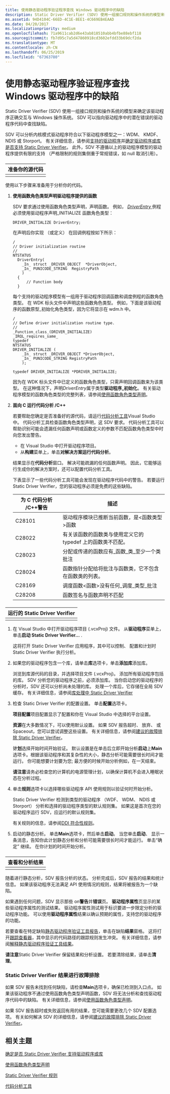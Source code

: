 ```yaml
---
title: 使用静态驱动程序验证程序查找 Windows 驱动程序中的缺陷
description: Static Driver Verifier (SDV) 使用一组接口规则和操作系统的模型来确定该驱动程序正确交互与 Windows 操作系统。
ms.assetid: 94D4104C-66ED-4C1E-8EE1-4C669EB4EAAD
ms.date: 04/20/2017
ms.localizationpriority: medium
ms.openlocfilehash: 71a9611cab2d6e43ab818510abb4bfbe88ebf118
ms.sourcegitcommit: fb7d95c7a5d47860918cd3602efdd33b69dcf2da
ms.translationtype: MT
ms.contentlocale: zh-CN
ms.lasthandoff: 06/25/2019
ms.locfileid: "67363780"
---
```

# <a name="using-static-driver-verifier-to-find-defects-in-windows-drivers"></a>使用静态驱动程序验证程序查找 Windows 驱动程序中的缺陷


Static Driver Verifier (SDV) 使用一组接口规则和操作系统的模型来确定该驱动程序正确交互与 Windows 操作系统。 SDV 可以指向驱动程序中的潜在错误的驱动程序代码中查找缺陷。

SDV 可以分析内核模式驱动程序符合以下驱动程序模型之一：WDM、 KMDF、 NDIS 或 Storport。 有关详细信息，请参阅[支持的驱动程序](supported-drivers.md)并[确定驱动程序或库是否支持 Static Driver Verifier](determining-if-static-driver-verifier-supports-your-driver-or-library.md)。  此外，SDV 不遵循以上的驱动程序模型的驱动程序提供有限的支持 （严格限制的规则集侧重于常规错误，如 null 取消引用）。

### <span id="preparing_your_source_code"></span><span id="PREPARING_YOUR_SOURCE_CODE"></span>

| 准备你的源代码 |
|----------------------------|
|                            |

使用以下步骤来准备用于分析你的代码。

1.  **使用函数角色类型声明驱动程序提供的函数**

    SDV 要求通过使用函数角色类型声明，声明函数。 例如， [ *DriverEntry* ](https://docs.microsoft.com/windows-hardware/drivers/ddi/content/wdm/nc-wdm-driver_initialize)例程必须使用驱动程序声明\_INITIALIZE 函数角色类型：

    ```
    DRIVER_INITIALIZE DriverEntry;
    ```

    在声明后你实现 （或定义） 在回调例程按如下所示：

    ```
    /
    // Driver initialization routine
    //
    NTSTATUS 
      DriverEntry( 
        _In_ struct _DRIVER_OBJECT  *DriverObject,
        _In_ PUNICODE_STRING  RegistryPath 
        )
      {
          // Function body
      }
    ```

    每个支持的驱动程序模型有一组用于驱动程序回调函数和调度例程的函数角色类型。 在 WDK 标头文件中声明这些函数角色类型。 例如，下面是该驱动程序的函数原型\_初始化角色类型，因为它将显示在 wdm.h 中。

    ```
    /
    // Define driver initialization routine type.
    //
    _Function_class_(DRIVER_INITIALIZE)
    _IRQL_requires_same_
    typedef
    NTSTATUS
    DRIVER_INITIALIZE (
        _In_ struct _DRIVER_OBJECT *DriverObject,
        _In_ PUNICODE_STRING RegistryPath
        );

    typedef DRIVER_INITIALIZE *PDRIVER_INITIALIZE;
    ```

    因为在 WDK 标头文件中已定义的函数角色类型，只需声明回调函数来为该类型。 在这种情况下，声明*DriverEntry*属于类型**驱动程序\_初始化**。 有关驱动程序模型的函数角色类型的完整列表，请参阅[使用函数角色类型声明](using-function-role-type-declarations.md)。

2.  **面向 C 运行代码分析 /C++**

    若要帮助您确定是否准备好的源代码，请运行[代码分析工具](https://go.microsoft.com/fwlink/p/?linkid=226836)Visual Studio 中。 代码分析工具检查函数角色类型声明，这 SDV 要求。 代码分析工具可以帮助识别可能会遗漏任何函数声明或函数定义的参数不匹配函数角色类型中时向您发出警告。

    -   在 Visual Studio 中打开驱动程序项目。
    -   从**构建**菜单上，单击**对解决方案运行代码分析**。

    结果显示在**代码分析**窗口。 解决可能疏漏的任何函数声明。 因此，它能够运行生成你的解决方案时，还可以配置代码分析工具。

    下表显示了一些代码分析工具可能会发现在驱动程序代码中的警告。 若要运行 Static Driver Verifier，您的驱动程序必须是免费的这些缺陷。

    | 为 C 代码分析 /C++警告 | 描述                                                                                                                         |
    |---------------------------------|-------------------------------------------------------------------------------------------------------------------------------------|
    | C28101                          | 驱动程序模块已推断当前函数，是&lt;函数类型&gt;函数                                       |
    | C28022                          | 有关该函数的函数类与使用定义它的 typedef 上的函数类不匹配。                       |
    | C28023                          | 分配或传递的函数应有\_函数\_类\_至少一个类批注                |
    | C28024                          | 函数指针分配给将批注与函数类，它不包含在函数类的列表。 |
    | C28169                          | 调度函数&lt;函数&gt;没有任何\_调度\_类型\_批注                                             |
    | C28208                          | 函数签名与函数声明不匹配                                                                     |



### <span id="running_static_driver_verifier"></span><span id="RUNNING_STATIC_DRIVER_VERIFIER"></span>

| 运行的 Static Driver Verifier |
|--------------------------------|
|                                |

1.  在 Visual Studio 中打开驱动程序项目 (.vcxProj) 文件。 从**驱动程序**菜单上，单击**启动 Static Driver Verifier...** .

    这将打开 Static Driver Verifier 应用程序，其中可以控制、 配置和计划时 Static Driver Verifier 执行分析。

2.  如果您的驱动程序包含一个库，请单击**库**选项卡，单击**添加库**添加库。

    浏览到库源代码的目录，并选择项目文件 (.vcxProj)。 添加所有驱动程序包括的库。 SDV 分析您的驱动程序之前，必须添加库。 当你启动您的驱动程序的分析时，SDV 还可以分析尚未处理的库。 处理一个库后，它存储在全局 SDV 缓存。 有关详细信息，请参阅[库处理中 Static Driver Verifier](library-processing-in-static-driver-verifier.md)

3.  检查 Static Driver Verifier 的配置设置。 单击**配置**选项卡。

    **项目配置**项目配置显示了配置和你在 Visual Studio 中选择的平台设置。

    **资源**在大多数情况下，可以使用默认设置。 如果 SDV 报告超时、 放弃、 或 Spaceout，您可以尝试调整这些设置。 有关详细信息，请参阅[建议的故障排除 Static Driver Verifier](recommendations-for-troubleshooting-static-driver-verifier.md)。

    **计划**选择开始时间开始验证。 默认设置是在单击后立即开始分析**启动**上**Main**选项卡。根据该驱动程序和其复杂性的大小，静态分析可能需要很长时间才能运行。 你可能想要计划要为您; 最方便的时候开始分析例如，在一天结束。

    **请注意**请务必检查您的计算机的电源管理计划，以确保计算机不会进入睡眠状态在分析过程。



4.  单击**规则**选项卡以选择哪些驱动程序 API 使用规则以验证何时开始分析。

    Static Driver Verifier 检测到类型的驱动程序 （WDF、 WDM、 NDIS 或 Storport） 分析和选择的驱动程序类型的默认规则集。 如果这是首次在您的驱动程序运行 SDV，应运行的默认规则集。

    有关规则的信息，请参阅[DDI 符合性规则](https://docs.microsoft.com/windows-hardware/drivers/ddi/content/index)。

5.  启动的静态分析。 单击**Main**选项卡，然后单击**启动**。 当您单击**启动**、 显示一条消息，告知你此计划静态分析和分析可能需要很长时间才能运行。 单击“确定”  继续。 在你计划的时间开始分析。

### <span id="viewing_and_analyzing_the_results"></span><span id="VIEWING_AND_ANALYZING_THE_RESULTS"></span>

| 查看和分析结果 |
|-----------------------------------|
|                                   |

随着进行静态分析，SDV 报告分析的状态。 分析完成后，SDV 报告的结果和统计信息。 如果该驱动程序无法满足 API 使用情况的规则，结果将被报告为一个缺陷。

如果遇到任何问题，SDV 显示那些 on**警告**并**错误**页。 **驱动程序属性**页显示的某些驱动程序属性的测试结果。 驱动程序属性测试用于标识要进一步限定分析的驱动程序功能。 可以使用**驱动程序属性**结果以确认预期的属性，支持您的驱动程序的功能。

若要查看在特定缺陷[静态驱动程序验证工具报告](static-driver-verifier-report.md)，单击在缺陷**结果**窗格。 这将打开[跟踪查看器](defect-viewer.md)，其中显示的代码路径的跟踪规则发生冲突。 有关详细信息，请参阅[解释静态驱动程序验证工具结果](interpreting-static-driver-verifier-results.md)。

**请注意**Static Driver Verifier 保留结果和分析设置。 若要清除结果，请单击**清理**。



### <a name="span-idtroubleshootingsdvresultsspanspan-idtroubleshootingsdvresultsspantroubleshooting-static-driver-verifier-results"></a><span id="troubleshooting_sdv_results"></span><span id="TROUBLESHOOTING_SDV_RESULTS"></span>Static Driver Verifier 结果进行故障排除

如果 SDV 报告未找到任何缺陷，请检查**Main**选项卡，确保已检测到入口点。 如果该驱动程序不通过使用函数角色类型声明函数，SDV 将无法分析和查找驱动程序代码中的缺陷。 有关详细信息，请参阅[使用函数角色类型声明](using-function-role-type-declarations.md)。

如果 SDV 报告超时或失败返回有用的结果，您可能需要更改几个 SDV 配置选项。 有关如何解决 SDV 的详细信息，请参阅[建议的故障排除 Static Driver Verifier](recommendations-for-troubleshooting-static-driver-verifier.md)。

## <a name="span-idrelatedtopicsspanrelated-topics"></a><span id="related_topics"></span>相关主题


[确定是否 Static Driver Verifier 支持驱动程序或库](determining-if-static-driver-verifier-supports-your-driver-or-library.md)

[使用函数角色类型声明](using-function-role-type-declarations.md)

[Static Driver Verifier 规则](https://docs.microsoft.com/windows-hardware/drivers/ddi/content/index)

[代码分析工具](https://go.microsoft.com/fwlink/p/?linkid=226836)










